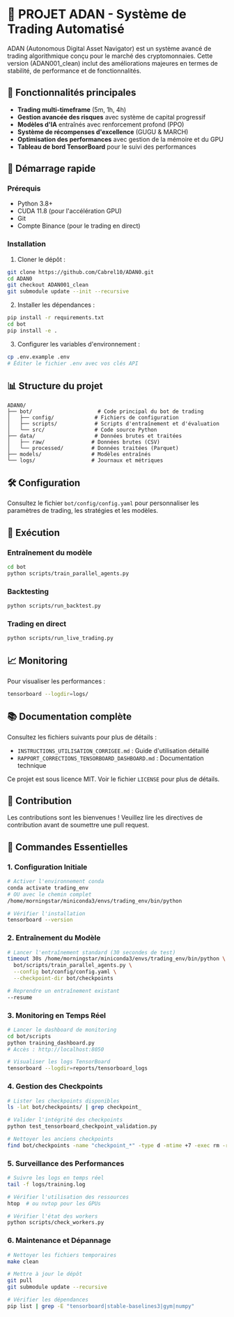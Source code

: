# 🚀 PROJET ADAN - Système de Trading Automatisé

ADAN (Autonomous Digital Asset Navigator) est un système avancé de trading algorithmique conçu pour le marché des cryptomonnaies. Cette version (ADAN001_clean) inclut des améliorations majeures en termes de stabilité, de performance et de fonctionnalités.

## 🌟 Fonctionnalités principales

- **Trading multi-timeframe** (5m, 1h, 4h)
- **Gestion avancée des risques** avec système de capital progressif
- **Modèles d'IA** entraînés avec renforcement profond (PPO)
- **Système de récompenses d'excellence** (GUGU & MARCH)
- **Optimisation des performances** avec gestion de la mémoire et du GPU
- **Tableau de bord TensorBoard** pour le suivi des performances

## 🚀 Démarrage rapide

### Prérequis

- Python 3.8+
- CUDA 11.8 (pour l'accélération GPU)
- Git
- Compte Binance (pour le trading en direct)

### Installation

1. Cloner le dépôt :
```bash
git clone https://github.com/Cabrel10/ADAN0.git
cd ADAN0
git checkout ADAN001_clean
git submodule update --init --recursive
```

2. Installer les dépendances :
```bash
pip install -r requirements.txt
cd bot
pip install -e .
```

3. Configurer les variables d'environnement :
```bash
cp .env.example .env
# Éditer le fichier .env avec vos clés API
```

## 📊 Structure du projet

```
ADAN0/
├── bot/                     # Code principal du bot de trading
│   ├── config/             # Fichiers de configuration
│   ├── scripts/            # Scripts d'entraînement et d'évaluation
│   └── src/                # Code source Python
├── data/                   # Données brutes et traitées
│   ├── raw/               # Données brutes (CSV)
│   └── processed/         # Données traitées (Parquet)
├── models/                # Modèles entraînés
└── logs/                  # Journaux et métriques
```

## 🛠 Configuration

Consultez le fichier `bot/config/config.yaml` pour personnaliser les paramètres de trading, les stratégies et les modèles.

## 🚦 Exécution

### Entraînement du modèle
```bash
cd bot
python scripts/train_parallel_agents.py
```

### Backtesting
```bash
python scripts/run_backtest.py
```

### Trading en direct
```bash
python scripts/run_live_trading.py
```

## 📈 Monitoring

Pour visualiser les performances :
```bash
tensorboard --logdir=logs/
```

## 📚 Documentation complète

Consultez les fichiers suivants pour plus de détails :
- `INSTRUCTIONS_UTILISATION_CORRIGEE.md` : Guide d'utilisation détaillé
- `RAPPORT_CORRECTIONS_TENSORBOARD_DASHBOARD.md` : Documentation technique


Ce projet est sous licence MIT. Voir le fichier `LICENSE` pour plus de détails.

## 👥 Contribution

Les contributions sont les bienvenues ! Veuillez lire les directives de contribution avant de soumettre une pull request.

## 🚀 Commandes Essentielles

### 1. Configuration Initiale
```bash
# Activer l'environnement conda
conda activate trading_env
# OU avec le chemin complet
/home/morningstar/miniconda3/envs/trading_env/bin/python

# Vérifier l'installation
tensorboard --version
```

### 2. Entraînement du Modèle
```bash
# Lancer l'entraînement standard (30 secondes de test)
timeout 30s /home/morningstar/miniconda3/envs/trading_env/bin/python \
  bot/scripts/train_parallel_agents.py \
  --config bot/config/config.yaml \
  --checkpoint-dir bot/checkpoints

# Reprendre un entraînement existant
--resume
```

### 3. Monitoring en Temps Réel
```bash
# Lancer le dashboard de monitoring
cd bot/scripts
python training_dashboard.py
# Accès : http://localhost:8050

# Visualiser les logs TensorBoard
tensorboard --logdir=reports/tensorboard_logs
```

### 4. Gestion des Checkpoints
```bash
# Lister les checkpoints disponibles
ls -lat bot/checkpoints/ | grep checkpoint_

# Valider l'intégrité des checkpoints
python test_tensorboard_checkpoint_validation.py

# Nettoyer les anciens checkpoints
find bot/checkpoints -name "checkpoint_*" -type d -mtime +7 -exec rm -rf {} \;
```

### 5. Surveillance des Performances
```bash
# Suivre les logs en temps réel
tail -f logs/training.log

# Vérifier l'utilisation des ressources
htop  # ou nvtop pour les GPUs

# Vérifier l'état des workers
python scripts/check_workers.py
```

### 6. Maintenance et Dépannage
```bash
# Nettoyer les fichiers temporaires
make clean

# Mettre à jour le dépôt
git pull
git submodule update --recursive

# Vérifier les dépendances
pip list | grep -E "tensorboard|stable-baselines3|gym|numpy"
